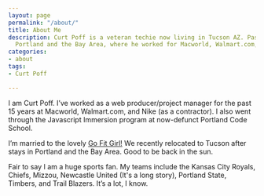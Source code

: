 ```yaml
---
layout: page
permalink: "/about/"
title: About Me
description: Curt Poff is a veteran techie now living in Tucson AZ. Past homes include
  Portland and the Bay Area, where he worked for Macworld, Walmart.com, and Nike.
categories:
- about
tags:
- Curt Poff

---
```

I am Curt Poff. I’ve worked as a web producer/project manager for the past 15 years at Macworld, Walmart.com, and Nike (as a contractor). I also went through the Javascript Immersion program at now-defunct Portland Code School.

I’m married to the lovely [Go Fit Girl!](http://gofitgirl.com) We recently relocated to Tucson after stays in Portland and  the Bay Area. Good to be back in the sun.

Fair to say I am a huge sports fan. My teams include the Kansas City Royals, Chiefs, Mizzou, Newcastle United (It's a long story), Portland State, Timbers, and Trail Blazers. It’s a lot, I know.